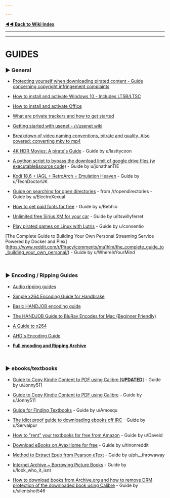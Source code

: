 ---
---
[**◄◄ Back to Wiki Index**](https://github.com/dexter21767/socratechs/blob/gh-pages/readme.md)

---
---

# GUIDES

### ► General

* [Protecting yourself when downloading pirated content - Guide concerning copyright infringement complaints](https://github.com/dexter21767/socratechs/blob/gh-pages/faq.md/isp_complaints)

* [How to install and activate Windows 10  - Includes LTSB/LTSC](https://github.com/dexter21767/socratechs/blob/gh-pages/guides/win10upgrade_activation.md)

* [How to install and activate Office](https://old.reddit.com/r/Piracy/wiki/guides/office_activation)

* [What are private trackers and how to get started](https://github.com/dexter21767/socratechs/blob/gh-pages/guides/private_trackers.md)

* [Getting started with usenet - /r/usenet wiki](https://www.reddit.com/r/usenet/wiki/index)

* [Breakdown of video naming conventions, bitrate and quality. Also covered: converting mkv to mp4](https://github.com/dexter21767/socratechs/blob/gh-pages/guides/video_quality_and_types_of_releases.md)

* [4K HDR Movies: A pirate's Guide](https://www.reddit.com/r/Piracy/comments/hvcozj/4k_hdr_movies_a_pirates_guide/) - Guide by u/lasttycoon

* [A python script to bypass the download limit of google drive files (w executable&source code)](https://www.reddit.com/r/Piracy/comments/eikrl3/a_python_script_to_bypass_the_download_limit_of/) - Guide by u/jonathanTIE

* [Kodi 18.6 + IAGL + RetroArch = Emulation Heaven](https://www.reddit.com/r/Piracy/comments/g4gb8t/kodi_186_iagl_retroarch_emulation_heaven/) - Guide by u/TechDoctorUK 

* [Guide on searching for open directories](https://www.reddit.com/r/opendirectories/comments/933pzm/all_resources_i_know_related_to_open_directories/) - from /r/opendirectories  - Guide by u/ElectroXexual

* [How to get paid fonts for free](https://www.reddit.com/r/Piracy/comments/8tqfg6/how_to_download_paid_fonts_for_free/) - Guide by u/Bebhio

* [Unlimited free Sirius XM for your car](https://www.reddit.com/r/Piracy/comments/c9bsz7/unlimited_free_sirius_xm_for_your_car/) - Guide by u/Itswillyferret

* [Play pirated games on Linux with Lutris](https://old.reddit.com/r/Piracy/comments/dir3do/pirate_games_working_under_linux_here_is_how_to/) - Guide by u/consentio

[The Complete Guide to Building Your Own Personal Streaming Service Powered by Docker and Plex] (https://www.reddit.com/r/Piracy/comments/ma1hlm/the_complete_guide_to_building_your_own_personal/) - Guide by u/WhereIsYourMind

&nbsp;






### ► Encoding / Ripping Guides

* [Audio ripping guides](https://captainrookie.com/)

* [Simple x264 Encoding Guide for Handbrake](https://sometimes-archives-things.github.io/archived-things/ptp_guides/Simple-x264-Encoding-Guide-for-Handbrake-\(Mar-13\).html)

* [Basic HANDJOB encoding guide](https://sometimes-archives-things.github.io/archived-things/ptp_guides/The-HANDJOB-Guide.html)

* [The HANDJOB Guide to BluRay Encodes for Mac \(Beginner Friendly\)](https://sometimes-archives-things.github.io/archived-things/ptp_guides/The-HANDJOB-Guide-to-BluRay-Encodes-for-Mac-\(Beginner-Friendly\).html)

* [A Guide to x264](https://www.dropbox.com/s/hrxjr5xv4q27ipe/x264-guide.pdf)

* [AHD's Encoding Guide](https://encoding-guide.neocities.org/)

* [**Full encoding and Ripping Archive**](https://sometimes-archives-things.github.io/archived-things/)

&nbsp;







### ► ebooks/textbooks

* [Guide to Copy Kindle Content to PDF using Calibre \[**UPDATED**\]](https://reddit.com/r/Piracy/comments/9bz51f/guide_to_copy_kindle_content_to_pdf_using_calibre/) - Guide by u/Jonny511

* [Guide to Copy Kindle Content to PDF using Calibre](https://www.reddit.com/r/Piracy/comments/5n7xs5/guide_to_copy_kindle_content_to_pdf_using_calibre/) - Guide by u/Jonny511

* [Guide for Finding Textbooks](https://www.reddit.com/r/Piracy/comments/3i9y7n/guide_for_finding_textbooks/) - Guide by u/Amosqu

* [The idiot proof guide to downloading ebooks off IRC](https://www.reddit.com/r/Piracy/comments/2oftbu/guide_the_idiot_proof_guide_to_downloading_ebooks/) - Guide by u/Servalpur

* [How to "rent" your textbooks for free from Amazon](https://www.reddit.com/r/Piracy/comments/3ma9qe/guide_how_to_rent_your_textbooks_for_free_from/) - Guide by u/Daveid

* [Download eBooks on AvaxHome for free](https://www.reddit.com/r/Piracy/comments/d0rfpe/download_ebooks_on_avaxhome_for_free/) - Guide by u/tinonreddit

* [Method to Extract Epub from Pearson eText](https://www.reddit.com/r/Piracy/comments/d3g7rw/method_to_extract_epub_from_pearson_etext/) - Guide by u/ph__throwaway

* [Internet Archive ~ Borrowing Picture Books](https://old.reddit.com/r/Piracy/comments/fm1xpw/internet_archive_borrowing_picture_books/) - Guide by u/look_who_it_isnt

* [How to download books from Archive.org and how to remove DRM protection of the downloaded book using Calibre](https://old.reddit.com/r/Piracy/comments/l9exis/how_to_download_books_from_archive_org_and_how_to/) - Guide by u/silentshot546


&nbsp;


